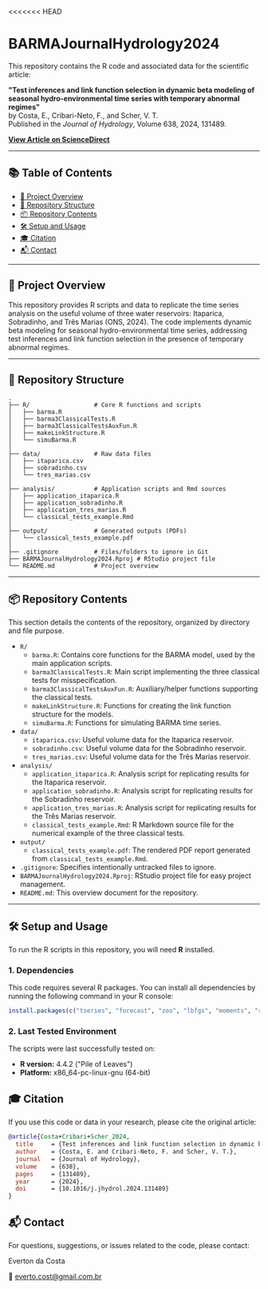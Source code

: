 <<<<<<< HEAD
# BARMAJournalHydrology2024

This repository contains the R code and associated data for the scientific article:

**"Test inferences and link function selection in dynamic beta modeling of seasonal hydro-environmental time series with temporary abnormal regimes"**  
by Costa, E., Cribari-Neto, F., and Scher, V. T.  
Published in the *Journal of Hydrology*, Volume 638, 2024, 131489.

[**View Article on ScienceDirect**](https://doi.org/10.1016/j.jhydrol.2024.131489)

---

## 📚 Table of Contents

- [📄 Project Overview](#-project-overview)
- [📂 Repository Structure](#-repository-structure)
- [📦 Repository Contents](#-repository-contents)
- [🛠️ Setup and Usage](#️-setup-and-usage)
- [🎓 Citation](#-citation)
- [📬 Contact](#contact)

---

## 📄 Project Overview

This repository provides R scripts and data to replicate the time series analysis on the useful volume of three water reservoirs: Itaparica, Sobradinho, and Três Marias (ONS, 2024). The code implements dynamic beta modeling for seasonal hydro-environmental time series, addressing test inferences and link function selection in the presence of temporary abnormal regimes.

---

## 📂 Repository Structure

```plaintext
.
├── R/                  # Core R functions and scripts
│   ├── barma.R
│   ├── barma3ClassicalTests.R
│   ├── barma3ClassicalTestsAuxFun.R
│   ├── makeLinkStructure.R
│   └── simuBarma.R
│
├── data/               # Raw data files
│   ├── itaparica.csv
│   ├── sobradinho.csv
│   └── tres_marias.csv
│
├── analysis/           # Application scripts and Rmd sources
│   ├── application_itaparica.R
│   ├── application_sobradinho.R
│   ├── application_tres_marias.R
│   └── classical_tests_example.Rmd
│
├── output/             # Generated outputs (PDFs)
│   └── classical_tests_example.pdf
│
├── .gitignore          # Files/folders to ignore in Git
├── BARMAJournalHydrology2024.Rproj # RStudio project file
└── README.md           # Project overview
```

---

## 📦 Repository Contents

This section details the contents of the repository, organized by directory and file purpose.

*   `R/`
    *   `barma.R`: Contains core functions for the BARMA model, used by the main application scripts.
    *   `barma3ClassicalTests.R`: Main script implementing the three classical tests for misspecification.
    *   `barma3ClassicalTestsAuxFun.R`: Auxiliary/helper functions supporting the classical tests.
    *   `makeLinkStructure.R`: Functions for creating the link function structure for the models.
    *   `simuBarma.R`: Functions for simulating BARMA time series.
*   `data/`
    *   `itaparica.csv`: Useful volume data for the Itaparica reservoir.
    *   `sobradinho.csv`: Useful volume data for the Sobradinho reservoir.
    *   `tres_marias.csv`: Useful volume data for the Três Marias reservoir.
*   `analysis/`
    *   `application_itaparica.R`: Analysis script for replicating results for the Itaparica reservoir.
    *   `application_sobradinho.R`: Analysis script for replicating results for the Sobradinho reservoir.
    *   `application_tres_marias.R`: Analysis script for replicating results for the Três Marias reservoir.
    *   `classical_tests_example.Rmd`: R Markdown source file for the numerical example of the three classical tests.
*   `output/`
    *   `classical_tests_example.pdf`: The rendered PDF report generated from `classical_tests_example.Rmd`.
*   `.gitignore`: Specifies intentionally untracked files to ignore.
*   `BARMAJournalHydrology2024.Rproj`: RStudio project file for easy project management.
*   `README.md`: This overview document for the repository.

---

## 🛠️ Setup and Usage

To run the R scripts in this repository, you will need **R** installed.

### 1. Dependencies

This code requires several R packages. You can install all dependencies by running the following command in your R console:

```R
install.packages(c("tseries", "forecast", "zoo", "lbfgs", "moments", "rmarkdown"))
```

### 2. Last Tested Environment
The scripts were last successfully tested on:
*   **R version:** 4.4.2 ("Pile of Leaves")
*   **Platform:** x86_64-pc-linux-gnu (64-bit)

## 🎓 Citation

If you use this code or data in your research, please cite the original article:

```bibtex
@article{Costa+Cribari+Scher_2024,
  title     = {Test inferences and link function selection in dynamic beta modeling of seasonal hydro-environmental time series with temporary abnormal regimes},
  author    = {Costa, E. and Cribari-Neto, F. and Scher, V. T.},
  journal   = {Journal of Hydrology},
  volume    = {638},
  pages     = {131489}, 
  year      = {2024},
  doi       = {10.1016/j.jhydrol.2024.131489}
}

```

## 📬 Contact
For questions, suggestions, or issues related to the code, please contact:

Everton da Costa

📧 everto.cost@gmail.com.br
